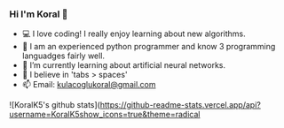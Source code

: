 ### Hi I'm Koral 👋

- 💻 I love coding! I really enjoy learning about new algorithms.
- 🐍 I am an experienced python programmer and know 3 programming languadges fairly well.
- 🧠 I’m currently learning about artificial neural networks.
- 🤔 I believe in 'tabs > spaces'
- 📫 Email: [kulacoglukoral@gmail.com](kulacoglukoral@gmail.com)

![KoralK5's github stats](https://github-readme-stats.vercel.app/api?username=KoralK5show_icons=true&theme=radical
